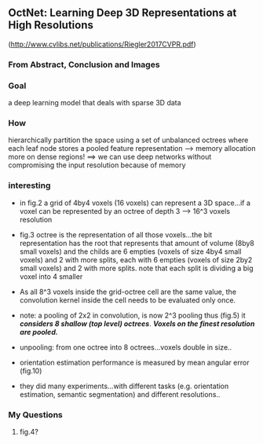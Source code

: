 OctNet: Learning Deep 3D Representations at High Resolutions
---
(http://www.cvlibs.net/publications/Riegler2017CVPR.pdf)

### From Abstract, Conclusion and Images

### Goal
a deep learning model that deals with sparse 3D data

### How
hierarchically partition the space using a set of unbalanced octrees where each leaf node stores a pooled feature representation
--> memory allocation more on dense regions!
==> we can use deep networks without compromising the input resolution because of memory

### interesting
- in fig.2 a grid of 4by4 voxels (16 voxels) can represent a 3D space...if a voxel can be represented by an octree of depth 3 --> 16^3 voxels resolution

- fig.3 octree is the representation of all those voxels...the bit representation has the root that represents that amount of volume (8by8 small voxels) and the childs are 6 empties (voxels of size 4by4 small voxels) and 2 with more splits, each with 6 empties (voxels of size 2by2 small voxels) and 2 with more splits. note that each split is dividing a big voxel into 4 smaller

- As all 8^3 voxels inside the grid-octree cell are the same value, the convolution kernel inside the cell needs to be evaluated only once.

- note: a pooling of 2x2 in convolution, is now 2^3 pooling thus (fig.5) it **_considers 8 shallow (top level) octrees_**. **_Voxels on the finest resolution are pooled._**

- unpooling: from one octree into 8 octrees...voxels double in size..

- orientation estimation performance is measured by mean angular error (fig.10)

- they did many experiments...with different tasks (e.g. orientation estimation, semantic segmentation) and different resolutions..

### My Questions

1. fig.4?